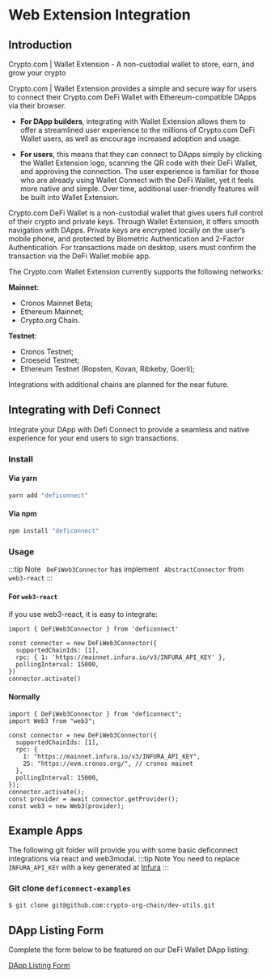 # Web Extension Integration

## Introduction

Crypto.com | Wallet Extension - A non-custodial wallet to store, earn, and grow your crypto

Crypto.com | Wallet Extension provides a simple and secure way for users to connect their Crypto.com DeFi Wallet with Ethereum-compatible DApps via their browser.

- **For DApp builders**, integrating with Wallet Extension allows them to offer a streamlined user experience to the millions of Crypto.com DeFi Wallet users, as well as encourage increased adoption and usage.

- **For users**, this means that they can connect to DApps simply by clicking the Wallet Extension logo, scanning the QR code with their DeFi Wallet, and approving the connection. The user experience is familiar for those who are already using Wallet Connect with the DeFi Wallet, yet it feels more native and simple. Over time, additional user-friendly features will be built into Wallet Extension.

Crypto.com DeFi Wallet is a non-custodial wallet that gives users full control of their crypto and private keys. Through Wallet Extension, it offers smooth navigation with DApps. Private keys are encrypted locally on the user’s mobile phone, and protected by Biometric Authentication and 2-Factor Authentication. For transactions made on desktop, users must confirm the transaction via the DeFi Wallet mobile app.

The Crypto.com Wallet Extension currently supports the following networks:

**Mainnet**:

- Cronos Mainnet Beta;
- Ethereum Mainnet;
- Crypto.org Chain.

**Testnet**:

- Cronos Testnet;
- Croeseid Testnet;
- Ethereum Testnet (Ropsten, Kovan, Ribkeby, Goerli);

Integrations with additional chains are planned for the near future.

## Integrating with Defi Connect

Integrate your DApp with Defi Connect to provide a seamless and native experience for your end users to sign transactions.

### Install

#### Via yarn
```bash
yarn add "deficonnect"
```

#### Via npm
```bash
npm install "deficonnect"
```

### Usage
:::tip Note
` DeFiWeb3Connector`  has implement ` AbstractConnector`  from ` web3-react` 
:::

#### For `web3-react` 
if you use web3-react, it is easy to integrate:
```tsx
import { DeFiWeb3Connector } from 'deficonnect'

const connector = new DeFiWeb3Connector({
  supportedChainIds: [1],
  rpc: { 1: 'https://mainnet.infura.io/v3/INFURA_API_KEY' },
  pollingInterval: 15000,
})
connector.activate()
```

#### Normally
```tsx
import { DeFiWeb3Connector } from "deficonnect";
import Web3 from "web3";

const connector = new DeFiWeb3Connector({
  supportedChainIds: [1],
  rpc: {
    1: "https://mainnet.infura.io/v3/INFURA_API_KEY",
    25: "https://evm.cronos.org/", // cronos mainet
  },
  pollingInterval: 15000,
});
connector.activate();
const provider = await connector.getProvider();
const web3 = new Web3(provider);
```
## Example Apps
The following git folder will provide you with some basic deficonnect integrations via react and web3modal. 
:::tip Note
You need to replace `INFURA_API_KEY` with a key generated at [Infura](https://infura.io/) 
:::

### Git clone `deficonnect-examples`
  ```bash
  $ git clone git@github.com:crypto-org-chain/dev-utils.git
  ```

## DApp Listing Form

Complete the form below to be featured on our DeFi Wallet DApp listing:

[DApp Listing Form](https://crypto-com.typeform.com/to/bRvudlYV)
